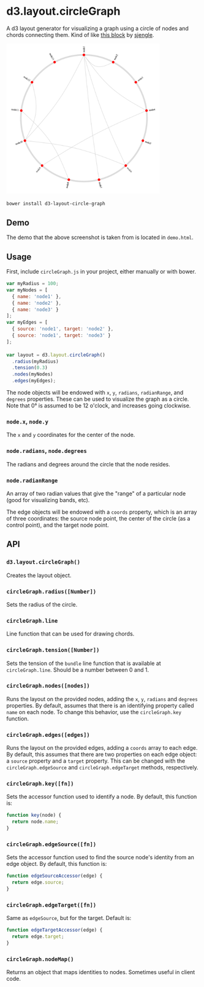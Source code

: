 d3.layout.circleGraph
====================================================

A d3 layout generator for visualizing a graph using a circle of nodes and chords connecting them.
Kind of like [this block](http://bl.ocks.org/sjengle/5432087) by [sjengle](http://bl.ocks.org/sjengle).

<img src="demo.png" width="400" alt="screenshot of demo">

```bash
bower install d3-layout-circle-graph
```

Demo
----------------------------------------------------

The demo that the above screenshot is taken from is located in `demo.html`.


Usage
----------------------------------------------------

First, include `circleGraph.js` in your project, either manually or with bower.

```javascript
var myRadius = 100;
var myNodes = [
  { name: 'node1' },
  { name: 'node2' },
  { name: 'node3' }
];
var myEdges = [
  { source: 'node1', target: 'node2' },
  { source: 'node1', target: 'node3' }
];

var layout = d3.layout.circleGraph()
  .radius(myRadius)
  .tension(0.3)
  .nodes(myNodes)
  .edges(myEdges);
```

The node objects will be endowed with `x`, `y`, `radians`, `radianRange`, and `degrees` properties. These can be used to visualize the graph as a circle. Note that 0° is assumed to be 12 o'clock, and increases going clockwise.

### `node.x`, `node.y`

The `x` and `y` coordinates for the center of the node.

### `node.radians`, `node.degrees`

The radians and degrees around the circle that the node resides.

### `node.radianRange`

An array of two radian values that give the "range" of a particular node (good for visualizing bands, etc).

The edge objects will be endowed with a `coords` property, which is an array of three coordinates: the source node point, the center of the circle (as a control point), and the target node point.


API
----------------------------------------------------

### `d3.layout.circleGraph()`

Creates the layout object.

### `circleGraph.radius([Number])`

Sets the radius of the circle.

### `circleGraph.line`

Line function that can be used for drawing chords.

### `circleGraph.tension([Number])`

Sets the tension of the `bundle` line function that is available at `circleGraph.line`. Should be a number between 0 and 1.

### `circleGraph.nodes([nodes])`

Runs the layout on the provided nodes, adding the `x`, `y`, `radians` and `degrees` properties. By default, assumes that there is an identifying property called `name` on each node. To change this behavior, use the `circleGraph.key` function.

### `circleGraph.edges([edges])`

Runs the layout on the provided edges, adding a `coords` array to each edge. By default, this assumes that there are two properties on each edge object: a `source` property and a `target` property. This can be changed with the `circleGraph.edgeSource` and `circleGraph.edgeTarget` methods, respectively.

### `circleGraph.key([fn])`

Sets the accessor function used to identify a node. By default, this function is:

```javascript
function key(node) {
  return node.name;
}
```

### `circleGraph.edgeSource([fn])`

Sets the accessor function used to find the source node's identity from an edge object. By default, this function is:

```javascript
function edgeSourceAccessor(edge) {
  return edge.source;
}
```

### `circleGraph.edgeTarget([fn])`

Same as `edgeSource`, but for the target. Default is: 

```javascript
function edgeTargetAccessor(edge) {
  return edge.target;
}
```

### `circleGraph.nodeMap()`

Returns an object that maps identities to nodes. Sometimes useful in client code.

